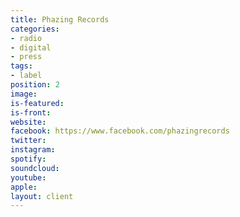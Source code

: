 ```yaml
---
title: Phazing Records
categories:
- radio
- digital
- press
tags:
- label
position: 2
image: 
is-featured: 
is-front: 
website:
facebook: https://www.facebook.com/phazingrecords
twitter: 
instagram: 
spotify: 
soundcloud: 
youtube: 
apple: 
layout: client
---
```


